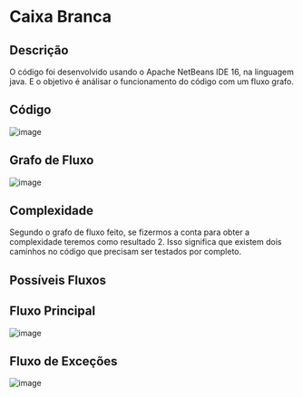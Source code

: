 # Caixa Branca

## Descrição

O código foi desenvolvido usando o Apache NetBeans IDE 16, na linguagem java. E o objetivo é análisar o funcionamento do código com um fluxo grafo.

## Código

![image](https://github.com/KauanS0uza/CaixaBranca/assets/109562947/6302df7e-3cbb-4991-8bfb-0a9469e79417)


## Grafo de Fluxo

![image](https://github.com/KauanS0uza/CaixaBranca/assets/109562947/abcf9512-4a1e-416d-bf51-5780bd0fbb88)

## Complexidade

Segundo o grafo de fluxo feito, se fizermos a conta para obter a complexidade teremos como resultado 2. Isso significa que existem dois caminhos no código que precisam ser testados por completo.

## Possíveis Fluxos 

## Fluxo Principal

![image](https://github.com/KauanS0uza/CaixaBranca/assets/109562947/2a444d2e-a6f8-46b9-8a53-2a4eafc27463)

## Fluxo de Exceções

![image](https://github.com/KauanS0uza/CaixaBranca/assets/109562947/4ead7015-1f24-4217-b87b-f47647bed382)


